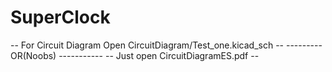 # SuperClock
-- For Circuit Diagram Open CircuitDiagram/Test_one.kicad_sch --
--------- OR(Noobs) -----------
-- Just open CircuitDiagramES.pdf --
